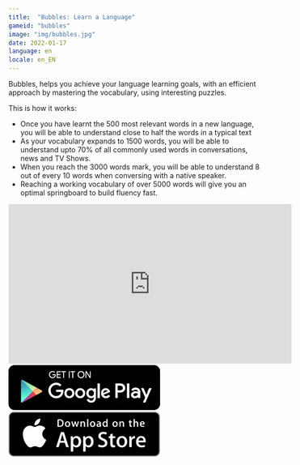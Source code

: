 ```yaml
---
title:  "Bubbles: Learn a Language"
gameid: "bubbles"
image: "img/bubbles.jpg"
date: 2022-01-17
language: en
locale: en_EN
---
```


Bubbles, helps you achieve your language learning goals, with an efficient approach by mastering the vocabulary, using interesting puzzles.

This is how it works:
* Once you have learnt the 500 most relevant words in a new language, you will be able to understand close to half the words in a typical text
* As your vocabulary expands to 1500 words, you will be able to understand upto 70% of all commonly used words in conversations, news and TV Shows.
* When you reach the 3000 words mark, you will be able to understand 8 out of every 10 words when conversing with a native speaker.
* Reaching a working vocabulary of over 5000 words will give you an optimal springboard to build fluency fast.

<div class="video-container">
    <iframe width="560" height="315" src="https://www.youtube.com/embed/MQAqCloHp0E" frameborder="0"
            allow="autoplay; encrypted-media" allowfullscreen></iframe>
</div>
<div class="download-buttons">
    <a target="_blank"
       href="https://play.google.com/store/apps/details?id=com.rGyani.bubbles">
        <img class="link" src="img/ui/playstore.png"></a>
    <a target="_blank"
       href="https://apps.apple.com/us/app/bubbles-learn-a-language/id1598011148">
        <img class="link" src="img/ui/appstore.png"></a>
</div>